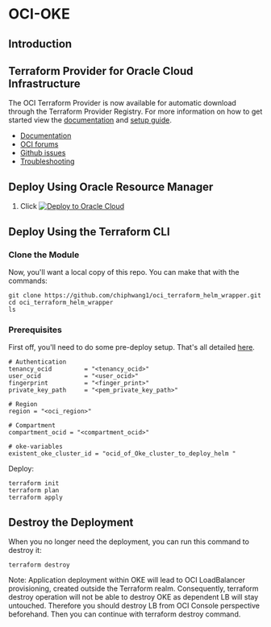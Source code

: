 # OCI-OKE

## Introduction



## Terraform Provider for Oracle Cloud Infrastructure
The OCI Terraform Provider is now available for automatic download through the Terraform Provider Registry. 
For more information on how to get started view the [documentation](https://www.terraform.i1/docs/providers/oci/index.html) 
and [setup guide](https://www.terraform.io/docs/providers/oci/guides/version-3-upgrade.html).

* [Documentation](https://www.terraform.io/docs/providers/oci/index.html)
* [OCI forums](https://cloudcustomerconnect.oracle.com/resources/9c8fa8f96f/summary)
* [Github issues](https://github.com/terraform-providers/terraform-provider-oci/issues)
* [Troubleshooting](https://www.terraform.io/docs/providers/oci/guides/guides/troubleshooting.html)

## Deploy Using Oracle Resource Manager


1. Click [![Deploy to Oracle Cloud](https://oci-resourcemanager-plugin.plugins.oci.oraclecloud.com/latest/deploy-to-oracle-cloud.svg)](https://cloud.oracle.com/resourcemanager/stacks/create?region=home&zipUrl=https://github.com/chiphwang1/osok13/archive/refs/tags/v12.zip)




## Deploy Using the Terraform CLI

### Clone the Module

Now, you'll want a local copy of this repo. You can make that with the commands:

    git clone https://github.com/chiphwang1/oci_terraform_helm_wrapper.git
    cd oci_terraform_helm_wrapper
    ls

### Prerequisites

First off, you'll need to do some pre-deploy setup.  That's all detailed [here](https://github.com/cloud-partners/oci-prerequisites).


```
# Authentication
tenancy_ocid         = "<tenancy_ocid>"
user_ocid            = "<user_ocid>"
fingerprint          = "<finger_print>"
private_key_path     = "<pem_private_key_path>"

# Region
region = "<oci_region>"

# Compartment
compartment_ocid = "<compartment_ocid>"

# oke-variables
existent_oke_cluster_id = "ocid_of_Oke_cluster_to_deploy_helm "

````

Deploy:

    terraform init
    terraform plan
    terraform apply


## Destroy the Deployment
When you no longer need the deployment, you can run this command to destroy it:

    terraform destroy

Note: Application deployment within OKE will lead to OCI LoadBalancer provisioning, created outside the Terraform realm. Consequently, terraform destroy operation will not be able to destroy OKE as dependent LB will stay untouched. Therefore you should destroy LB from OCI Console perspective beforehand. Then you can continue with terraform destroy command.

